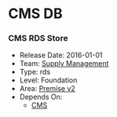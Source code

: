 # CMS DB
### CMS RDS Store
* Release Date: 2016-01-01
* Team: [Supply Management](../teams/supply.md)
* Type: rds
* Level: Foundation
* Area: [Premise v2](../areas/v2.png)
* Depends On:
  * [CMS](cms-fe.md)

